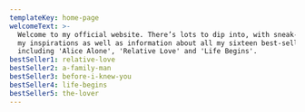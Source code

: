 ```yaml
---
templateKey: home-page
welcomeText: >-
  Welcome to my official website. There’s lots to dip into, with sneak-peeks at
  my inspirations as well as information about all my sixteen best-sellers,
  including 'Alice Alone', 'Relative Love' and 'Life Begins'.
bestSeller1: relative-love
bestSeller2: a-family-man
bestSeller3: before-i-knew-you
bestSeller4: life-begins
bestSeller5: the-lover
---
```


